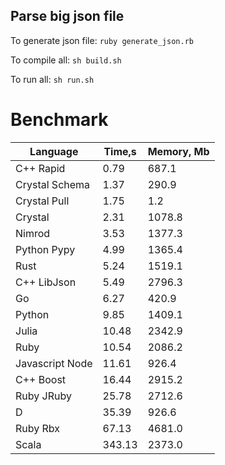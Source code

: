 Parse big json file
-------------------

To generate json file: `ruby generate_json.rb`

To compile all: `sh build.sh`

To run all: `sh run.sh`

# Benchmark

| Language        | Time,s  | Memory, Mb |
| --------------- | ------- | ---------- |
| C++ Rapid       | 0.79    | 687.1      |
| Crystal Schema  | 1.37    | 290.9      |
| Crystal Pull    | 1.75    | 1.2        |
| Crystal         | 2.31    | 1078.8     |
| Nimrod          | 3.53    | 1377.3     |
| Python Pypy     | 4.99    | 1365.4     |
| Rust            | 5.24    | 1519.1     |
| C++ LibJson     | 5.49    | 2796.3     |
| Go              | 6.27    | 420.9      |
| Python          | 9.85    | 1409.1     |
| Julia           | 10.48   | 2342.9     |
| Ruby            | 10.54   | 2086.2     |
| Javascript Node | 11.61   | 926.4      |
| C++ Boost       | 16.44   | 2915.2     |
| Ruby JRuby      | 25.78   | 2712.6     |
| D               | 35.39   | 926.6      |
| Ruby Rbx        | 67.13   | 4681.0     |
| Scala           | 343.13  | 2373.0     |
